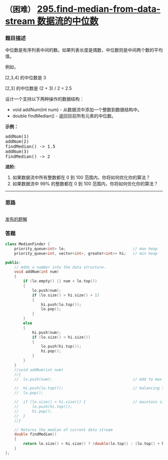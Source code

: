 # `（困难）` [295.find-median-from-data-stream 数据流的中位数](https://leetcode-cn.com/problems/find-median-from-data-stream/)

### 题目描述
<p>中位数是有序列表中间的数。如果列表长度是偶数，中位数则是中间两个数的平均值。</p>

<p>例如，</p>

<p>[2,3,4]&nbsp;的中位数是 3</p>

<p>[2,3] 的中位数是 (2 + 3) / 2 = 2.5</p>

<p>设计一个支持以下两种操作的数据结构：</p>

<ul>
	<li>void addNum(int num) - 从数据流中添加一个整数到数据结构中。</li>
	<li>double findMedian() - 返回目前所有元素的中位数。</li>
</ul>

<p><strong>示例：</strong></p>

<pre>addNum(1)
addNum(2)
findMedian() -> 1.5
addNum(3) 
findMedian() -> 2</pre>

<p><strong>进阶:</strong></p>

<ol>
	<li>如果数据流中所有整数都在 0 到 100 范围内，你将如何优化你的算法？</li>
	<li>如果数据流中 99% 的整数都在 0 到 100 范围内，你将如何优化你的算法？</li>
</ol>


---
### 思路
```
```

[发布的题解](https://leetcode-cn.com/problems/queue-reconstruction-by-height/solution/406-by-ikaruga/)

### 答题
``` C++
class MedianFinder {
	priority_queue<int> lo;                              // max heap
	priority_queue<int, vector<int>, greater<int>> hi;   // min heap

public:
	// Adds a number into the data structure.
	void addNum(int num)
	{
		if (lo.empty() || num < lo.top())
		{
			lo.push(num);
			if (lo.size() > hi.size() + 1)
			{
				hi.push(lo.top());
				lo.pop();
			}
		}
		else
		{
			hi.push(num);
			if (lo.size() < hi.size())
			{
				lo.push(hi.top());
				hi.pop();
			}
		}
	}
	//void addNum(int num)
	//{
	//	lo.push(num);                                    // Add to max heap

	//	hi.push(lo.top());                               // balancing step
	//	lo.pop();

	//	if (lo.size() < hi.size()) {                     // maintain size property
	//		lo.push(hi.top());
	//		hi.pop();
	//	}
	//}

	// Returns the median of current data stream
	double findMedian()
	{
		return lo.size() > hi.size() ? (double)lo.top() : (lo.top() + hi.top()) * 0.5;
	}
};
```




